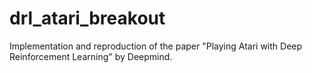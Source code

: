 # drl_atari_breakout

Implementation and reproduction of the paper "Playing Atari with Deep Reinforcement Learning" by Deepmind.
